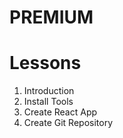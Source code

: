 # PREMIUM

# Lessons

1. Introduction
2. Install Tools
3. Create React App
4. Create Git Repository

